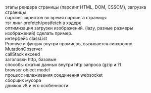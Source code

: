 этапы рендера страницы (парсинг HTML, DOM, CSSOM), загрузка страницы <br/>
парсинг скриптов во время парсинга страницы <br/>
тэг линг prefetch/postfetch в хэдере <br/>
оптимизация загрузки изображений. (lazy, разные размеры изображений) сделать пример. <br/>
интерфейс classList <br/>
Promise и фунция внутри промисов, вызывается синхронно <br/>
MutationObserver <br/>
callStack exceed <br/>
заголовки http, базовые <br/>
способы сжатия данных внутри http запроса (gzip и ?) <br/>
browser object model <br/>
процесс налаживания соединения websocket <br/>
сборщик мусора <br/>
движок v8 и его особенности <br/>
